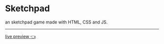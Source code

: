 # Sketchpad
an sketchpad game made with HTML, CSS and JS.

---
[live preview :point_left:](https://valkyries12.github.io/sketchpad/)
